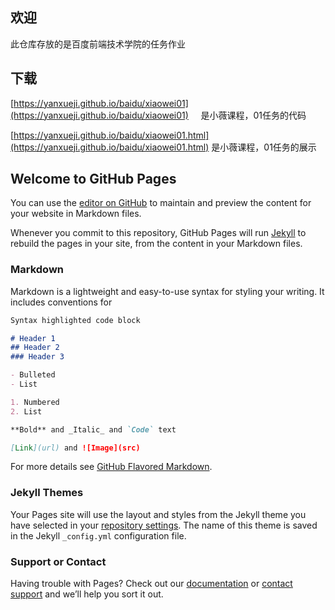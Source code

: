 ## 欢迎
此仓库存放的是百度前端技术学院的任务作业
## 下载

[https://yanxueji.github.io/baidu/xiaowei01](https://yanxueji.github.io/baidu/xiaowei01)        是小薇课程，01任务的代码


[https://yanxueji.github.io/baidu/xiaowei01.html](https://yanxueji.github.io/baidu/xiaowei01.html) 是小薇课程，01任务的展示



## Welcome to GitHub Pages

You can use the [editor on GitHub](https://github.com/yanxueji/baidu/edit/master/index.md) to maintain and preview the content for your website in Markdown files.

Whenever you commit to this repository, GitHub Pages will run [Jekyll](https://jekyllrb.com/) to rebuild the pages in your site, from the content in your Markdown files.

### Markdown

Markdown is a lightweight and easy-to-use syntax for styling your writing. It includes conventions for

```markdown
Syntax highlighted code block

# Header 1
## Header 2
### Header 3

- Bulleted
- List

1. Numbered
2. List

**Bold** and _Italic_ and `Code` text

[Link](url) and ![Image](src)
```

For more details see [GitHub Flavored Markdown](https://guides.github.com/features/mastering-markdown/).

### Jekyll Themes

Your Pages site will use the layout and styles from the Jekyll theme you have selected in your [repository settings](https://github.com/yanxueji/baidu/settings). The name of this theme is saved in the Jekyll `_config.yml` configuration file.

### Support or Contact

Having trouble with Pages? Check out our [documentation](https://help.github.com/categories/github-pages-basics/) or [contact support](https://github.com/contact) and we’ll help you sort it out.
